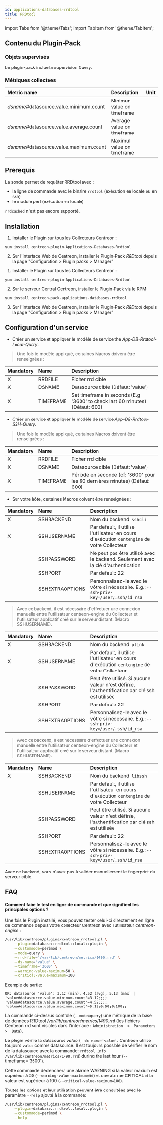```yaml
---
id: applications-databases-rrdtool
title: RRDtool
---
```

import Tabs from '@theme/Tabs';
import TabItem from '@theme/TabItem';


## Contenu du Plugin-Pack

### Objets supervisés

Le plugin-pack inclue la supervision Query.

### Métriques collectées

<Tabs groupId="sync">
<TabItem value="Query" label="Query">

| Metric name                                  | Description                | Unit |
| :------------------------------------------- | :------------------------- | :--- |
| *dsname*#datasource.value.minimum.count      | Minimun value on timeframe |      |
| *dsname*#datasource.value.average.count      | Average value on timeframe |      |
| *dsname*#datasource.value.maximum.count      | Maximul value on timeframe |      |

</TabItem>
</Tabs>

## Prérequis

La sonde permet de requêter RRDtool avec :

* la ligne de commande avec le binaire ```rrdtool``` (exécution en locale ou en ssh)
* le module perl (exécution en locale)

```rrdcached``` n'est pas encore supporté.

## Installation

<Tabs groupId="sync">
<TabItem value="Online License" label="Online License">

1. Installer le Plugin sur tous les Collecteurs Centreon :

```bash
yum install centreon-plugin-Applications-Databases-Rrdtool
```

2. Sur l'interface Web de Centreon, installer le Plugin-Pack *RRDtool* depuis la page "Configuration > Plugin packs > Manager"

</TabItem>
<TabItem value="Offline License" label="Offline License">

1. Installer le Plugin sur tous les Collecteurs Centreon :

```bash
yum install centreon-plugin-Applications-Databases-Rrdtool
```

2. Sur le serveur Central Centreon, installer le Plugin-Pack via le RPM:

```bash
yum install centreon-pack-applications-databases-rrdtool
```

3. Sur l'interface Web de Centreon, installer le Plugin-Pack *RRDtool* depuis la page "Configuration > Plugin packs > Manager"

</TabItem>
</Tabs>

## Configuration d'un service

<Tabs groupId="sync">
<TabItem value="Local" label="Local">

* Créer un service et appliquer le modèle de service the *App-DB-Rrdtool-Local-Query*.

> Une fois le modèle appliqué, certaines Macros doivent être renseignées :

| Mandatory | Name      | Description                                                                  |
| :-------- | :-------- | :--------------------------------------------------------------------------- |
| X         | RRDFILE   | Ficher rrd cible                                                             |
| X         | DSNAME    | Datasource cible  (Défaut: 'value')                                          |
| X         | TIMEFRAME | Set timeframe in seconds (E.g '3600' to check last 60 minutes) (Défaut: 600) |

</TabItem>
<TabItem value="SSH" label="SSH">

* Créer un service et appliquer le modèle de service *App-DB-Rrdtool-SSH-Query*.

> Une fois le modèle appliqué, certaines Macros doivent être renseignées :

| Mandatory | Name      | Description                                                                 |
| :-------- | :-------- | :-------------------------------------------------------------------------- |
| X         | RRDFILE   | Ficher rrd cible                                                            |
| X         | DSNAME    | Datasource cible (Défaut: 'value')                                          |
| X         | TIMEFRAME | Période en seconde (cf: '3600' pour les 60 dernières minutes) (Défaut: 600) |

* Sur votre hôte, certaines Macros doivent être renseignées :

</TabItem>
<TabItem value="sshcli backend" label="sshcli backend">

| Mandatory   | Name            | Description                                                                                     |
| :---------- | :-------------- | :---------------------------------------------------------------------------------------------- |
| X           | SSHBACKEND      | Nom du backend: ```sshcli```                                                                    |
| X           | SSHUSERNAME     | Par default, il utilise l'utilisateur en cours d'exécution ```centengine``` de votre Collecteur |          
|             | SSHPASSWORD     | Ne peut pas être utilisé avec le backend. Seulement avec la clé d'authentication                |
|             | SSHPORT         | Par default: 22                                                                                 |
|             | SSHEXTRAOPTIONS | Personnalisez-le avec le vôtre si nécessaire. E.g.: ```--ssh-priv-key=/user/.ssh/id_rsa```      |

> Avec ce backend, il est nécessaire d'effectuer une connexion manuelle entre l'utilisateur centreon-engine du Collecteur
et l'utilisateur applicatif créé sur le serveur distant. (Macro SSHUSERNAME).

</TabItem>
<TabItem value="plink backend" label="plink backend">

| Mandatory   | Name            | Description                                                                                     |
| :---------- | :-------------- | :---------------------------------------------------------------------------------------------- | 
| X           | SSHBACKEND      | Nom du backend: ```plink```                                                                     |
| X           | SSHUSERNAME     | Par default, il utilise l'utilisateur en cours d'exécution ```centengine``` de votre Collecteur |
|             | SSHPASSWORD     | Peut être utilisé. Si aucune valeur n'est définie, l'authentification par clé ssh est utilisée  |
|             | SSHPORT         | Par default: 22                                                                                 |
|             | SSHEXTRAOPTIONS | Personnalisez-le avec le vôtre si nécessaire. E.g.: ```--ssh-priv-key=/user/.ssh/id_rsa```      |

> Avec ce backend, il est nécessaire d'effectuer une connexion manuelle entre l'utilisateur centreon-engine du Collecteur
et l'utilisateur applicatif créé sur le serveur distant. (Macro SSHUSERNAME).

</TabItem>
<TabItem value="libssh backend (par défaut)" label="libssh backend (par défaut)">

| Mandatory   | Name            | Description                                                                                     |
| :---------- | :-------------- | :---------------------------------------------------------------------------------------------- |
| X           | SSHBACKEND      | Nom du backend: ```libssh```                                                                    |          
|             | SSHUSERNAME     | Par default, il utilise l'utilisateur en cours d'exécution ```centengine``` de votre Collecteur |
|             | SSHPASSWORD     | Peut être utilisé. Si aucune valeur n'est définie, l'authentification par clé ssh est utilisée  |
|             | SSHPORT         | Par default: 22                                                                                 |
|             | SSHEXTRAOPTIONS | Personnalisez-le avec le vôtre si nécessaire. E.g.: ```--ssh-priv-key=/user/.ssh/id_rsa```      |

Avec ce backend, vous n'avez pas à valider manuellement le fingerprint du serveur cible.

</TabItem>
</Tabs>

## FAQ

#### Comment faire le test en ligne de commande et que signifient les principales options ?

Une fois le Plugin installé, vous pouvez tester celui-ci directement en ligne de commande depuis votre collecteur Centreon avec l'utilisateur *centreon-engine* :

```bash
/usr/lib/centreon/plugins/centreon_rrdtool.pl \
    --plugin=database::rrdtool::local::plugin \
    --custommode=perlmod \
    --mode=query \
    --rrd-file='/var/lib/centreon/metrics/1490.rrd' \
    --ds-name='value' \
    --timeframe='3600' \
    --warning-value-maximum=50 \
    --critical-value-maximum=100
```

Exemple de sortie:
```
OK: datasource 'value': 3.12 (min), 4.52 (avg), 5.13 (max) | 'value#datasource.value.minimum.count'=3.12;;;; 'value#datasource.value.average.count'=4.52;;;; 'value#datasource.value.maximum.count'=5.13;0:50;0:100;;
```

La commande ci-dessus contrôle (```--mode=query```) une métrique de la base de données RRDtool */var/lib/centreon/metrics/1490.rrd* (les fichiers Centreon rrd sont visibles dans l'interface : ```Administration  >  Parameters  >  Data```).

Le plugin vérifie la datasource *value* (```--ds-name='value'```. Centreon utilise toujours ```value``` comme datasource. Il est toujours possible de vérifier le nom de la datasource avec la commande: ```rrdtool info /var/lib/centreon/metrics/1490.rrd```) during the last hour (--timeframe='3600').

Cette commande déclenchera une alarme WARNING si la valeur maxium est supérieur à 50 (```--warning-value-maximum=50```)
et une alarme CRITICAL si la valeur est supérieur à 100 (```--critical-value-maximum=100```).

Toutes les options et leur utilisation peuvent être consultées avec le paramètre ```--help``` ajouté à la commande:

```bash
/usr/lib/centreon/plugins/centreon_rrdtool.pl \
    --plugin=database::rrdtool::local::plugin \
    --custommode=perlmod \
    --help
```
